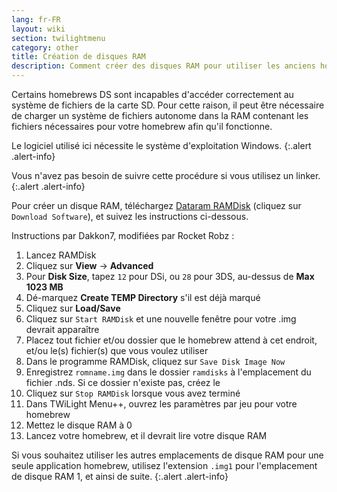 ```yaml
---
lang: fr-FR
layout: wiki
section: twilightmenu
category: other
title: Création de disques RAM
description: Comment créer des disques RAM pour utiliser les anciens homebrews DS avec TWiLight Menu++
---
```


Certains homebrews DS sont incapables d'accéder correctement au système de fichiers de la carte SD. Pour cette raison, il peut être nécessaire de charger un système de fichiers autonome dans la RAM contenant les fichiers nécessaires pour votre homebrew afin qu'il fonctionne.

Le logiciel utilisé ici nécessite le système d'exploitation Windows.
{:.alert .alert-info}

Vous n'avez pas besoin de suivre cette procédure si vous utilisez un linker.
{:.alert .alert-info}

Pour créer un disque RAM, téléchargez [Dataram RAMDisk](http://memory.dataram.com/products-and-services/software/ramdisk#freeware) (cliquez sur `Download Software`), et suivez les instructions ci-dessous.

Instructions par Dakkon7, modifiées par Rocket Robz :

1. Lancez RAMDisk
1. Cliquez sur **View** -> **Advanced**
1. Pour **Disk Size**, tapez `12` pour DSi, ou `28` pour 3DS, au-dessus de **Max 1023 MB**
1. Dé-marquez **Create TEMP Directory** s'il est déjà marqué
1. Cliquez sur **Load/Save**
1. Cliquez sur `Start RAMDisk` et une nouvelle fenêtre pour votre .img devrait apparaître
1. Placez tout fichier et/ou dossier que le homebrew attend à cet endroit, et/ou le(s) fichier(s) que vous voulez utiliser
1. Dans le programme RAMDisk, cliquez sur `Save Disk Image Now`
1. Enregistrez `romname.img` dans le dossier `ramdisks` à l'emplacement du fichier .nds. Si ce dossier n'existe pas, créez le
1. Cliquez sur `Stop RAMDisk` lorsque vous avez terminé
1. Dans TWiLight Menu++, ouvrez les paramètres par jeu pour votre homebrew
1. Mettez le disque RAM à 0
1. Lancez votre homebrew, et il devrait lire votre disque RAM

Si vous souhaitez utiliser les autres emplacements de disque RAM pour une seule application homebrew, utilisez l'extension `.img1` pour l'emplacement de disque RAM 1, et ainsi de suite.
{:.alert .alert-info}

